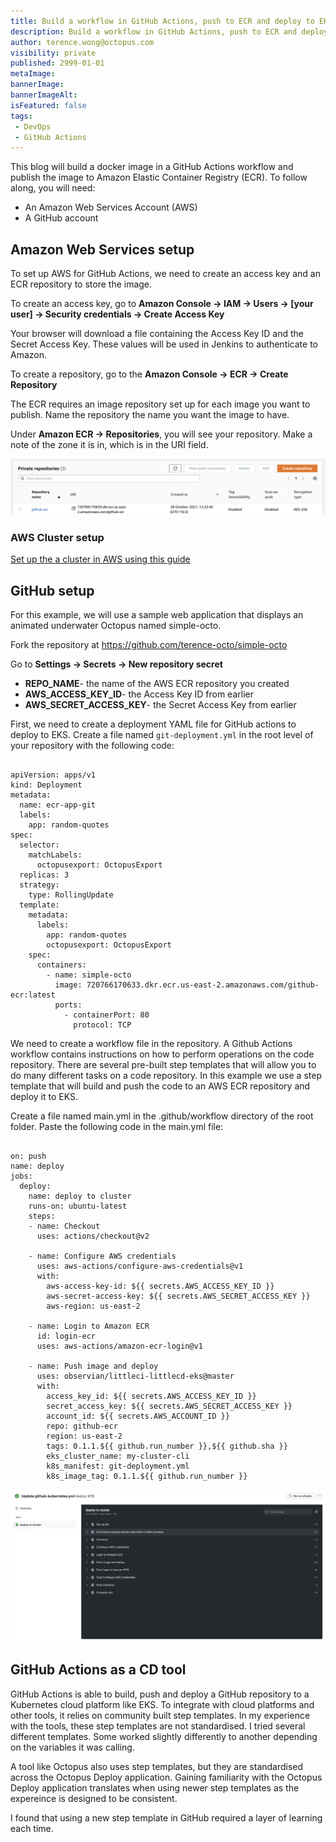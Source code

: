 ```yaml
---
title: Build a workflow in GitHub Actions, push to ECR and deploy to EKS
description: Build a workflow in GitHub Actions, push to ECR and deploy to EKS
author: terence.wong@octopus.com
visibility: private
published: 2999-01-01
metaImage: 
bannerImage: 
bannerImageAlt: 
isFeatured: false
tags:
 - DevOps
 - GitHub Actions
---
```


This blog will build a docker image in a GitHub Actions workflow and publish the image to Amazon Elastic Container Registry (ECR). To follow along, you will need:

- An Amazon Web Services Account (AWS)
- A GitHub account


## Amazon Web Services setup

To set up AWS for GitHub Actions, we need to create an access key and an ECR repository to store the image.

To create an access key, go to **Amazon Console &rarr; IAM &rarr; Users &rarr; [your user] &rarr; Security credentials &rarr; Create Access Key**

Your browser will download a file containing the Access Key ID and the Secret Access Key. These values will be used in Jenkins to authenticate to Amazon.

To create a repository, go to the **Amazon Console &rarr; ECR &rarr; Create Repository**

The ECR requires an image repository set up for each image you want to publish. Name the repository the name you want the image to have. 

Under **Amazon ECR &rarr; Repositories**, you will see your repository. Make a note of the zone it is in, which is in the URI field.

![ECR Repository](ecr-repository.png)

### AWS Cluster setup

[Set up the a cluster in AWS using this guide](https://github.com/OctopusDeploy/blog/blob/2022-q1/blog/2022-q1/eks-cluster-aws/index.md)

## GitHub setup

For this example, we will use a sample web application that displays an animated underwater Octopus named simple-octo.

Fork the repository at https://github.com/terence-octo/simple-octo

Go to **Settings &rarr; Secrets &rarr; New repository secret**

- **REPO_NAME**- the name of the AWS ECR repository you created
- **AWS_ACCESS_KEY_ID**- the Access Key ID from earlier
- **AWS_SECRET_ACCESS_KEY**- the Secret Access Key from earlier

First, we need to create a deployment YAML file for GitHub actions to deploy to EKS. Create a file named `git-deployment.yml` in the root level of your repository with the following code:

```

apiVersion: apps/v1
kind: Deployment
metadata:
  name: ecr-app-git
  labels:
    app: random-quotes
spec:
  selector:
    matchLabels:
      octopusexport: OctopusExport
  replicas: 3
  strategy:
    type: RollingUpdate
  template:
    metadata:
      labels:
        app: random-quotes
        octopusexport: OctopusExport
    spec:
      containers:
        - name: simple-octo
          image: 720766170633.dkr.ecr.us-east-2.amazonaws.com/github-ecr:latest
          ports:
            - containerPort: 80
              protocol: TCP

```



We need to create a workflow file in the repository. A Github Actions workflow contains instructions on how to perform operations on the code repository. There are several pre-built step templates that will allow you to do many different tasks on a code repository. In this example we use a step template that will build and push the code to an AWS ECR repository and deploy it to EKS.


Create a file named main.yml in the .github/workflow directory of the root folder. Paste the following code in the main.yml file:

```

on: push
name: deploy
jobs:
  deploy:
    name: deploy to cluster
    runs-on: ubuntu-latest
    steps:
    - name: Checkout
      uses: actions/checkout@v2

    - name: Configure AWS credentials
      uses: aws-actions/configure-aws-credentials@v1
      with:
        aws-access-key-id: ${{ secrets.AWS_ACCESS_KEY_ID }}
        aws-secret-access-key: ${{ secrets.AWS_SECRET_ACCESS_KEY }}
        aws-region: us-east-2
    
    - name: Login to Amazon ECR
      id: login-ecr
      uses: aws-actions/amazon-ecr-login@v1

    - name: Push image and deploy
      uses: observian/littleci-littlecd-eks@master
      with:
        access_key_id: ${{ secrets.AWS_ACCESS_KEY_ID }}
        secret_access_key: ${{ secrets.AWS_SECRET_ACCESS_KEY }}
        account_id: ${{ secrets.AWS_ACCOUNT_ID }}
        repo: github-ecr
        region: us-east-2
        tags: 0.1.1.${{ github.run_number }},${{ github.sha }}
        eks_cluster_name: my-cluster-cli
        k8s_manifest: git-deployment.yml
        k8s_image_tag: 0.1.1.${{ github.run_number }}

```

![GitHub Success](github-success.png)

## GitHub Actions as a CD tool

GitHub Actions is able to build, push and deploy a GitHub repository to a Kubernetes cloud platform like EKS. To integrate with cloud platforms and other tools, it relies on community built step templates. In my experience with the tools, these step templates are not standardised. I tried several different templates. Some worked slightly differently to another depending on the variables it was calling.

A tool like Octopus also uses step templates, but they are standardised across the Octopus Deploy application. Gaining familiarity with the Octopus Deploy application translates when using newer step templates as the expereince is designed to be consistent.

I found that using a new step template in GitHub required a layer of learning each time.






